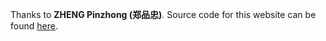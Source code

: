 Thanks to **ZHENG Pinzhong (郑品忠)**. Source code for this website can be found [here](https://github.com/zhengpinzhong/zhengpinzhong.github.io).
